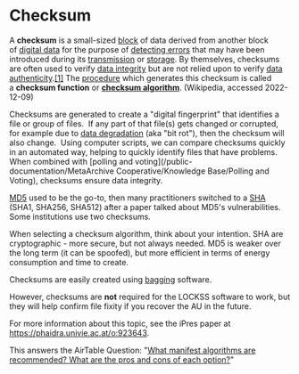 Checksum
========

A **checksum** is a small-sized [block](https://en.wikipedia.org/wiki/Block_(data_storage) "Block (data storage)") of data derived from another block of [digital data](https://en.wikipedia.org/wiki/Digital_data "Digital data") for the purpose of [detecting errors](https://en.wikipedia.org/wiki/Error_detection "Error detection") that may have been introduced during its [transmission](https://en.wikipedia.org/wiki/Telecommunication "Telecommunication") or [storage](https://en.wikipedia.org/wiki/Computer_storage "Computer storage"). By themselves, checksums are often used to verify [data integrity](https://en.wikipedia.org/wiki/Data_integrity "Data integrity") but are not relied upon to verify [data authenticity](https://en.wikipedia.org/wiki/Data_authenticity "Data authenticity").[[1]](https://en.wikipedia.org/wiki/Checksum#cite_note-1) The [procedure](https://en.wikipedia.org/wiki/Algorithm "Algorithm") which generates this checksum is called a **checksum function** or **[checksum algorithm](https://en.wikipedia.org/wiki/Checksum_algorithm "Checksum algorithm")**. (Wikipedia, accessed 2022-12-09)

Checksums are generated to create a "digital fingerprint" that identifies a file or group of files.  If any part of that file(s) gets changed or corrupted, for example due to [data degradation](https://en.wikipedia.org/wiki/Data_degradation) (aka "bit rot"), then the checksum will also change.  Using computer scripts, we can compare checksums quickly in an automated way, helping to quickly identify files that have problems.  When combined with [polling and voting](/public-documentation/MetaArchive Cooperative/Knowledge Base/Polling and Voting), checksums ensure data integrity.

[MD5](https://www.digitizationguidelines.gov/term.php?term=md5checksum) used to be the go-to, then many practitioners switched to a [SHA](https://csrc.nist.gov/glossary/term/sha) (SHA1, SHA256, SHA512) after a paper talked about MD5's vulnerabilities. Some institutions use two checksums.

When selecting a checksum algorithm, think about your intention. SHA are cryptographic - more secure, but not always needed. MD5 is weaker over the long term (it can be spoofed), but more efficient in terms of energy consumption and time to create.

Checksums are easily created using [bagging](https://confluence.educopia.org/display/MET/Bags+and+Bagging) software.

However, checksums are **not** required for the LOCKSS software to work, but they will help confirm file fixity if you recover the AU in the future.

  


For more information about this topic, see the iPres paper at <https://phaidra.univie.ac.at/o:923643>.

This answers the AirTable Question: "[What manifest algorithms are recommended? What are the pros and cons of each option?](https://airtable.com/shrC6B0dj791XsSAa/tblEkzKRxJh7Cea7g/viwciniHrChrmIqDs/recpLv5gYnRuCOvCS)"

